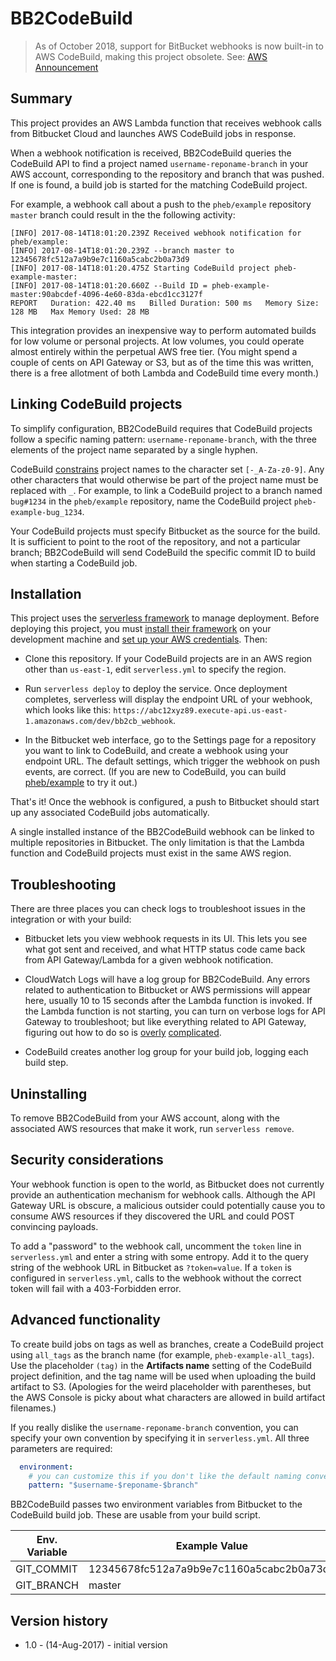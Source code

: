 # BB2CodeBuild

> As of October 2018, support for BitBucket webhooks is now built-in to AWS CodeBuild,
> making this project obsolete. See: [AWS Announcement](https://forums.aws.amazon.com/ann.jspa?annID=6177)

## Summary

This project provides an AWS Lambda function that receives webhook calls from
Bitbucket Cloud and launches AWS CodeBuild jobs in response.

When a webhook notification is received, BB2CodeBuild queries the CodeBuild API
to find a project named `username-reponame-branch` in your AWS account,
corresponding to the repository and branch that was pushed. If one is found, a build job is
started for the matching CodeBuild project.

For example, a webhook call about a push to the `pheb/example` repository
`master` branch could result in the the following activity:

```text
[INFO] 2017-08-14T18:01:20.239Z Received webhook notification for pheb/example:
[INFO] 2017-08-14T18:01:20.239Z --branch master to 12345678fc512a7a9b9e7c1160a5cabc2b0a73d9
[INFO] 2017-08-14T18:01:20.475Z Starting CodeBuild project pheb-example-master:
[INFO] 2017-08-14T18:01:20.660Z --Build ID = pheb-example-master:90abcdef-4096-4e60-83da-ebcd1cc3127f
REPORT   Duration: 422.40 ms   Billed Duration: 500 ms   Memory Size: 128 MB   Max Memory Used: 28 MB
```

This integration provides an inexpensive way to perform automated builds for low
volume or personal projects. At low volumes, you could operate almost entirely
within the perpetual AWS free tier. (You might spend a couple of cents on API
Gateway or S3, but as of the time this was written, there is a free allotment of
both Lambda and CodeBuild time every month.)

## Linking CodeBuild projects

To simplify configuration, BB2CodeBuild requires that CodeBuild projects follow
a specific naming pattern: `username-reponame-branch`, with the three elements
of the project name separated by a single hyphen.

CodeBuild [constrains][chars] project names to the character set
`[-_A-Za-z0-9]`. Any other characters that would otherwise be part of the
project name must be replaced with `_`. For example, to link a CodeBuild project
to a branch named `bug#1234` in the `pheb/example` repository, name the
CodeBuild project `pheb-example-bug_1234`.

Your CodeBuild projects must specify Bitbucket as the source for the build. It
is sufficient to point to the root of the repository, and not a particular
branch; BB2CodeBuild will send CodeBuild the specific commit ID to build when
starting a CodeBuild job.

## Installation

This project uses the [serverless framework][sf] to manage deployment. Before
deploying this project, you must [install their framework][sfinst] on your
development machine and [set up your AWS credentials][sfcreds]. Then:

* Clone this repository. If your CodeBuild projects are in an AWS region other
  than `us-east-1`, edit `serverless.yml` to specify the region.

* Run `serverless deploy` to deploy the service. Once deployment completes,
  serverless will display the endpoint URL of your webhook, which looks like
  this:
  `https://abc12xyz89.execute-api.us-east-1.amazonaws.com/dev/bb2cb_webhook`.

* In the Bitbucket web interface, go to the Settings page for a repository you
  want to link to CodeBuild, and create a webhook using your endpoint URL. The
  default settings, which trigger the webhook on push events, are correct. (If
  you are new to CodeBuild, you can build [pheb/example][phebex] to try it out.)

That's it! Once the webhook is configured, a push to Bitbucket should start up
any associated CodeBuild jobs automatically.

A single installed instance of the BB2CodeBuild webhook can be linked to
multiple repositories in Bitbucket. The only limitation is that the Lambda
function and CodeBuild projects must exist in the same AWS region.

## Troubleshooting

There are three places you can check logs to troubleshoot issues in the integration or
with your build:

* Bitbucket lets you view webhook requests in its UI. This lets you see what got
  sent and received, and what HTTP status code came back from API Gateway/Lambda
  for a given webhook notification.

* CloudWatch Logs will have a log group for BB2CodeBuild. Any errors related to
  authentication to Bitbucket or AWS permissions will appear here, usually 10 to
  15 seconds after the Lambda function is invoked. If the Lambda function is not
  starting, you can turn on verbose logs for API Gateway to troubleshoot; but
  like everything related to API Gateway, figuring out how to do so is
  [overly][ugh] [complicated][oof].

* CodeBuild creates another log group for your build job, logging each build
  step.

## Uninstalling

To remove BB2CodeBuild from your AWS account, along with the associated AWS
resources that make it work, run `serverless remove`.

## Security considerations

Your webhook function is open to the world, as Bitbucket does not currently
provide an authentication mechanism for webhook calls. Although the API Gateway
URL is obscure, a malicious outsider could potentially cause you to consume AWS
resources if they discovered the URL and could POST convincing payloads.

To add a "password" to the webhook call, uncomment the `token` line in
`serverless.yml` and enter a string with some entropy. Add it to the query
string of the webhook URL in Bitbucket as `?token=value`. If a `token` is
configured in `serverless.yml`, calls to the webhook without the correct token
will fail with a 403-Forbidden error.

## Advanced functionality

To create build jobs on tags as well as branches, create a CodeBuild project
using `all_tags` as the branch name (for example, `pheb-example-all_tags`). Use
the placeholder `(tag)` in the **Artifacts name** setting of the CodeBuild
project definition, and the tag name will be used when uploading the build
artifact to S3. (Apologies for the weird placeholder with parentheses, but the
AWS Console is picky about what characters are allowed in build artifact
filenames.)

If you really dislike the `username-reponame-branch` convention, you can specify
your own convention by specifying it in `serverless.yml`. All three parameters
are required:

```yaml
  environment:
    # you can customize this if you don't like the default naming convention for CodeBuild projects
    pattern: "$username-$reponame-$branch"
```

BB2CodeBuild passes two environment variables from Bitbucket to the CodeBuild
build job. These are usable from your build script.

| Env. Variable | Example Value                            |
| ------------- |------------------------------------------|
| GIT_COMMIT    | 12345678fc512a7a9b9e7c1160a5cabc2b0a73d9 |
| GIT_BRANCH    | master                                   |

## Version history

* 1.0 - (14-Aug-2017) - initial version

[example]: https://bitbucket.org/pheb/example
[chars]: http://docs.aws.amazon.com/codebuild/latest/userguide/limits.html
[sf]: https://serverless.com
[sfinst]: https://serverless.com/framework/docs/providers/aws/guide/installation/
[sfcreds]: https://serverless.com/framework/docs/providers/aws/guide/credentials/
[phebex]: https://bitbucket.org/pheb/example
[ugh]: https://aws.amazon.com/premiumsupport/knowledge-center/api-gateway-cloudwatch-logs/
[oof]: http://docs.aws.amazon.com/apigateway/latest/developerguide/stages.html#how-to-stage-settings